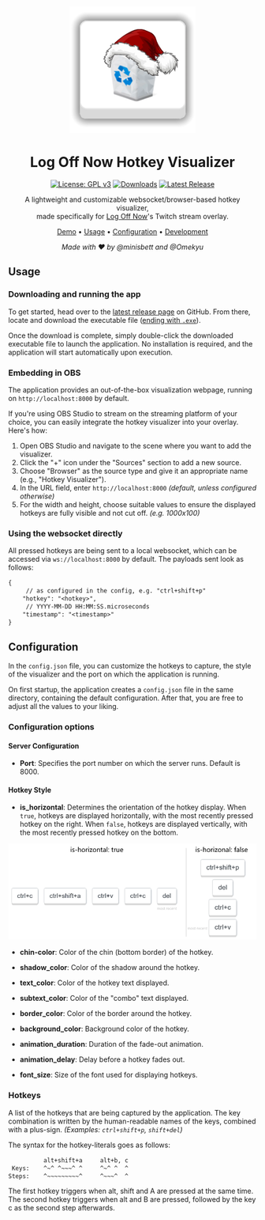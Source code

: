 <div align="center">

![Icon](.github/assets/icon.png)

# Log Off Now Hotkey Visualizer

[![License: GPL v3](https://img.shields.io/badge/License-GPLv3-blue.svg)](https://www.gnu.org/licenses/gpl-3.0)
[![Downloads](https://img.shields.io/github/downloads/minisbett/epiclonvisualizer/total?style=flat&color=40b86b
)](https://github.com/minisbett/epiclonvisualizer/releases/latest)
[![Latest Release](https://img.shields.io/github/v/release/minisbett/epiclonvisualizer?color=ff5867
)](https://github.com/minisbett/epiclonvisualizer/releases/latest)

A lightweight and customizable websocket/browser-based hotkey visualizer,<br/>made specifically for [Log Off Now](https://twitch.tv/log_off_now)'s Twitch stream overlay.

[Demo](#demo) • [Usage](#usage) • [Configuration](#configuration) • [Development](#development)<br/>

<i>Made with ❤️ by @minisbett and @Omekyu</i>
</div>

## Usage
### Downloading and running the app

To get started, head over to the [latest release page](https://github.com/minisbett/epiclonvisualizer/releases/latest) on GitHub. From there, locate and download the executable file (<u>ending with `.exe`</u>).

Once the download is complete, simply double-click the downloaded executable file to launch the application. No installation is required, and the application will start automatically upon execution.

### Embedding in OBS

The application provides an out-of-the-box visualization webpage, running on `http://localhost:8000` by default.

If you're using OBS Studio to stream on the streaming platform of your choice, you can easily integrate the hotkey visualizer into your overlay. Here's how:

1. Open OBS Studio and navigate to the scene where you want to add the visualizer.
2. Click the "+" icon under the "Sources" section to add a new source.
3. Choose "Browser" as the source type and give it an appropriate name (e.g., "Hotkey Visualizer").
4. In the URL field, enter `http://localhost:8000` *(default, unless configured otherwise)*
5. For the width and height, choose suitable values to ensure the displayed hotkeys are fully visible and not cut off. *(e.g. 1000x100)*

### Using the websocket directly

All pressed hotkeys are being sent to a local websocket, which can be accessed via `ws://localhost:8000` by default. The payloads sent look as follows:
```jsonc
{
     // as configured in the config, e.g. "ctrl+shift+p"
    "hotkey": "<hotkey>",
     // YYYY-MM-DD HH:MM:SS.microseconds
    "timestamp": "<timestamp>"
}
```

## Configuration

In the `config.json` file, you can customize the hotkeys to capture, the style of the visualizer and the port on which the application is running. 

On first startup, the application creates a `config.json` file in the same directory, containing the default configuration. After that, you are free to adjust all the values to your liking.

### Configuration options

#### Server Configuration

- **Port**: Specifies the port number on which the server runs. Default is 8000.

#### Hotkey Style

- **is_horizontal**: Determines the orientation of the hotkey display. When `true`, hotkeys are displayed horizontally, with the most recently pressed hotkey on the right. When `false`, hotkeys are displayed vertically, with the most recently pressed hotkey on the bottom.

![Orientation Graphic](.github/assets/orietation.png)

- **chin-color**: Color of the chin (bottom border) of the hotkey.

- **shadow_color**: Color of the shadow around the hotkey.

- **text_color**: Color of the hotkey text displayed.

- **subtext_color**: Color of the "combo" text displayed.

- **border_color**: Color of the border around the hotkey.

- **background_color**: Background color of the hotkey.

- **animation_duration**: Duration of the fade-out animation.

- **animation_delay**: Delay before a hotkey fades out.

- **font_size**: Size of the font used for displaying hotkeys.

### Hotkeys

A list of the hotkeys that are being captured by the application. The key combination is written by the human-readable names of the keys, combined with a plus-sign. *(Examples: `ctrl+shift+p`, `shift+del`)*

The syntax for the hotkey-literals goes as follows: 
```
          alt+shift+a     alt+b, c
 Keys:    ^~^ ^~~~^ ^     ^~^ ^  ^
Steps:    ^~~~~~~~~~^     ^~~~^  ^
```
The first hotkey triggers when alt, shift and A are pressed at the same time. The second hotkey triggers when alt and B are pressed, followed by the key c as the second step afterwards.